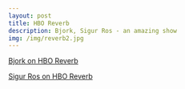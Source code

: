 ```yaml
---
layout: post
title: HBO Reverb
description: Bjork, Sigur Ros - an amazing show
img: /img/reverb2.jpg
---
```

[Bjork on HBO Reverb](https://www.youtube.com/watch?v=Tv6rzhZ83rk&list=PLF276E01A4014FD08)

[Sigur Ros on HBO Reverb](https://www.youtube.com/watch?v=rWR-jJ3v1pk)
